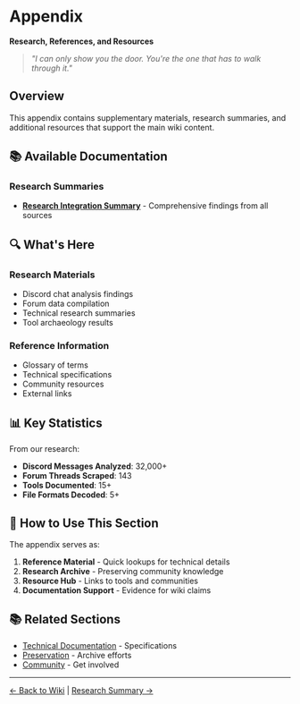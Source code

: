 # Appendix
**Research, References, and Resources**

> *"I can only show you the door. You're the one that has to walk through it."*

## Overview

This appendix contains supplementary materials, research summaries, and additional resources that support the main wiki content.

## 📚 Available Documentation

### Research Summaries
- **[Research Integration Summary](research-integration-summary.md)** - Comprehensive findings from all sources

## 🔍 What's Here

### Research Materials
- Discord chat analysis findings
- Forum data compilation
- Technical research summaries
- Tool archaeology results

### Reference Information
- Glossary of terms
- Technical specifications
- Community resources
- External links

## 📊 Key Statistics

From our research:
- **Discord Messages Analyzed**: 32,000+
- **Forum Threads Scraped**: 143
- **Tools Documented**: 15+
- **File Formats Decoded**: 5+

## 🎯 How to Use This Section

The appendix serves as:
1. **Reference Material** - Quick lookups for technical details
2. **Research Archive** - Preserving community knowledge
3. **Resource Hub** - Links to tools and communities
4. **Documentation Support** - Evidence for wiki claims

## 📚 Related Sections

- [Technical Documentation](../03-technical-docs/index.md) - Specifications
- [Preservation](../07-preservation/index.md) - Archive efforts
- [Community](../08-community/index.md) - Get involved

---

[← Back to Wiki](../index.md) | [Research Summary →](research-integration-summary.md)